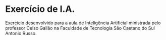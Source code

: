 # Exercício de I.A.
Exercício desenvolvido para a aula de Inteligência Artificial ministrada pelo professor Celso Gallão na Faculdade de Tecnologia São Caetano do Sul Antonio Russo.
